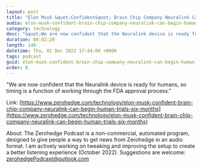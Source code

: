 ```yaml
---
layout: post
title: "Elon Musk &quot;Confident&quot; Brain Chip Company Neuralink Can Begin Human Trials In Six Months"
audio: elon-musk-confident-brain-chip-company-neuralink-can-begin-human-trials-six-months-1
category: technology
desc: "&quot;We are now confident that the Neuralink device is ready for humans, so timing is a function of working through the FDA approval process.&quot; "
duration: 00:02:20
length: 140
datetime: Thu, 01 Dec 2022 17:44:00 +0000
tags: podcast
guid: elon-musk-confident-brain-chip-company-neuralink-can-begin-human-trials-six-months-0
order: 0
---
```

&quot;We are now confident that the Neuralink device is ready for humans, so timing is a function of working through the FDA approval process.&quot; 

Link: [https://www.zerohedge.com/technology/elon-musk-confident-brain-chip-company-neuralink-can-begin-human-trials-six-months](https://www.zerohedge.com/technology/elon-musk-confident-brain-chip-company-neuralink-can-begin-human-trials-six-months)

About: The Zerohedge Podcast is a non-commercial, automated program, designed to give people a way to get news from Zerohedge in an audio format.  I am actively working on tweaking and improving the setup to create a better listening experience (October 2022).  Suggestions are welcome: [zerohedgePodcast@outlook.com](mailto:zerohedgePodcast@outlook.com)